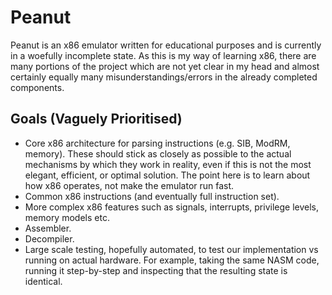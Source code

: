 # Peanut

Peanut is an x86 emulator written for educational purposes and is currently in a
woefully incomplete state. As this is my way of learning x86, there are many
portions of the project which are not yet clear in my head and almost certainly
equally many misunderstandings/errors in the already completed components.

## Goals (Vaguely Prioritised)

- Core x86 architecture for parsing instructions (e.g. SIB, ModRM, memory).
  These should stick as closely as possible to the actual mechanisms by which
  they work in reality, even if this is not the most elegant, efficient, or
  optimal solution. The point here is to learn about how x86 operates, not make
  the emulator run fast.
- Common x86 instructions (and eventually full instruction set).
- More complex x86 features such as signals, interrupts, privilege levels,
  memory models etc.
- Assembler.
- Decompiler.
- Large scale testing, hopefully automated, to test our implementation vs
  running on actual hardware. For example, taking the same NASM code, running it
  step-by-step and inspecting that the resulting state is identical.
